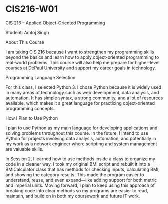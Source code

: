 # CIS216-W01
CIS 216 – Applied Object-Oriented Programming

Student: Amtoj Singh

About This Course

I am taking CIS 216 because I want to strengthen my programming skills beyond the basics and learn how to apply object-oriented programming to real-world problems. This course will also help me prepare for higher-level courses at DePaul University and support my career goals in technology.

Programming Language Selection

For this class, I selected Python 3. I chose Python because it is widely used in many areas of technology such as web development, data analysis, and automation. It has simple syntax, a strong community, and a lot of resources available, which makes it a great language for practicing object-oriented programming concepts.

How I Plan to Use Python

I plan to use Python as my main language for developing applications and solving problems throughout this course. In the future, I intend to use Python for projects involving data analysis, automation, and potentially in my work as a network engineer where scripting and system management are valuable skills.


In Session 2, I learned how to use methods inside a class to organize my code in a cleaner way. I took my original BMI script and rebuilt it into a BMICalculator class that has methods for checking inputs, calculating BMI, and showing the category results. This made the program easier to understand, reuse, and even expand—like adding support for both metric and imperial units. Moving forward, I plan to keep using this approach of breaking code into clear methods so my programs are easier to read, maintain, and build on in both my coursework and future IT work.
